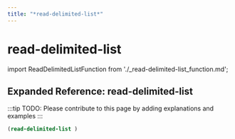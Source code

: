 ```yaml
---
title: "*read-delimited-list*"
---
```


# read-delimited-list

import ReadDelimitedListFunction from './_read-delimited-list_function.md';

<ReadDelimitedListFunction />

## Expanded Reference: read-delimited-list

:::tip
TODO: Please contribute to this page by adding explanations and examples
:::

```lisp
(read-delimited-list )
```

